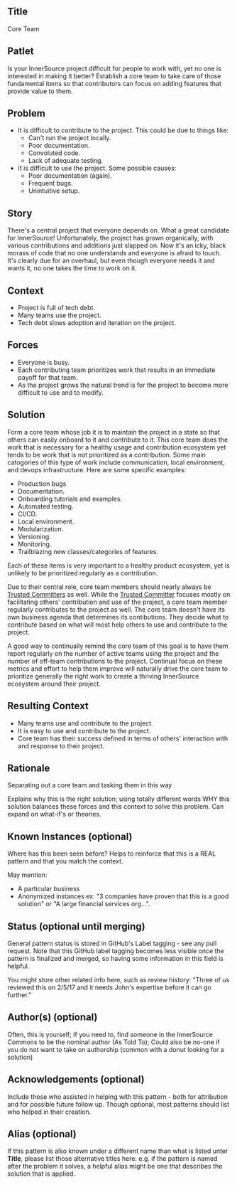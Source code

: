 ## Title

Core Team

## Patlet

Is your InnerSource project difficult for people to work with,
yet no one is interested in making it better?
Establish a core team to take care of those fundamental items so that contributors can focus on adding features that provide value to them.

## Problem

* It is difficult to contribute to the project.
This could be due to things like:
  * Can't run the project locally.
  * Poor documentation.
  * Convoluted code.
  * Lack of adequate testing.
* It is difficult to use the project.
Some possible causes:
  * Poor documentation (again).
  * Frequent bugs.
  * Unintuitive setup.

## Story

There's a central project that everyone depends on.
What a great candidate for InnerSource!
Unfortunately, the project has grown organically, with various contributions and additions just slapped on.
Now it's an icky, black morass of code that no one understands and everyone is afraid to touch.
It's clearly due for an overhaul, but even though everyone needs it and wants it, no one takes the time to work on it.

## Context

* Project is full of tech debt.
* Many teams use the project.
* Tech debt slows adoption and iteration on the project.

## Forces

* Everyone is busy.
* Each contributing team prioritizes work that results in an immediate payoff for that team.
* As the project grows the natural trend is for the project to become more difficult to use and to modify.

## Solution

Form a core team whose job it is to maintain the project in a state so that others can easily onboard to it and contribute to it.
This core team does the work that is necessary for a healthy usage and contribution ecosystem yet tends to be work that is not prioritized as a contribution.
Some main catogories of this type of work include communication, local environment, and devops infrastructure.
Here are some specific examples:
* Production bugs
* Documentation.
* Onboarding tutorials and examples.
* Automated testing.
* CI/CD.
* Local environment.
* Modularization.
* Versioning.
* Monitoring.
* Trailblazing new classes/categories of features.

Each of these items is very important to a healthy product ecosystem, yet is unlikely to be prioritized regularly as a contribution.

Due to their central role, core team members should nearly always be [Trusted Committers](https://patterns.innersourcecommons.org/p/trusted-committer) as well.
While the [Trusted Committer] focuses mostly on facilitating others' contribution and use of the project, a core team member regularly contributes to the project as well.
The core team doesn't have its own business agenda that determines its contibutions.
They decide what to contribute based on what will most help others to use and contribute to the project.

A good way to continually remind the core team of this goal is to have them report regularly on the number of active teams using the project and the number of off-team contributions to the project.
Continual focus on these metrics and effort to help them improve will naturally drive the core team to prioritize generally the right work to create a thriving InnerSource ecosystem around their project.

## Resulting Context

* Many teams use and contribute to the project.
* It is easy to use and contribute to the project.
* Core team has their success defined in terms of others' interaction with and response to their project.

## Rationale

Separating out a core team and tasking them in this way 

Explains why this is the right solution; using totally different words WHY this solution balances these forces and this context to solve this problem.
Can expand on what-if's or theories.

## Known Instances (optional)

Where has this been seen before?
Helps to reinforce that this is a REAL pattern and that you match the context.

May mention:

* A particular business
* Anonymized instances ex: "3 companies have proven that this is a good solution" or "A large financial services org...".

## Status (optional until merging)

General pattern status is stored in GitHub's Label tagging - see any pull request.
Note that this GitHub label tagging becomes less visible once the pattern is finalized and merged, so having some information in this field is helpful.

You might store other related info here, such as review history: "Three of us reviewed this on 2/5/17 and it needs John's expertise before it can go further."

## Author(s) (optional)

Often, this is yourself;
If you need to, find someone in the InnerSource Commons to be the nominal author (As Told To);
Could also be no-one if you do not want to take on authorship (common with a donut looking for a solution)

## Acknowledgements (optional)

Include those who assisted in helping with this pattern - both for attribution and for possible future follow up.
Though optional, most patterns should list who helped in their creation.

## Alias (optional)

If this pattern is also known under a different name than what is listed unter **Title**, please list those alternative titles here.
e.g. if the pattern is named after the problem it solves, a helpful alias might be one that describes the solution that is applied.


[Trusted Committers]: https://patterns.innersourcecommons.org/p/trusted-committer
[Trusted Committer]: https://patterns.innersourcecommons.org/p/trusted-committer
